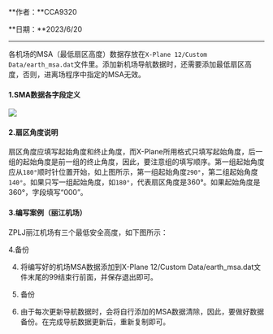 **作者：**CCA9320

**日期：**2023/6/20

---

各机场的MSA（最低扇区高度）数据存放在`X-Plane 12/Custom Data/earth_msa.dat`文件里。添加新机场导航数据时，还需要添加最低扇区高度，否则，进离场程序中指定的MSA无效。

#### 1.SMA数据各字段定义

![](https://picsi.sunbangyan.cn/2023/07/01/qgx3fd.png)

#### 2.扇区角度说明

扇区角度应填写起始角度和终止角度，而X-Plane所用格式只填写起始角度，后一组的起始角度是前一组的终止角度，因此，要注意组的填写顺序。第一组起始角度应从`180°`顺时针位置开始，如上图所示，第一组起始角度`290°`，第二组起始角度`140°`。如果只写一组起始角度，如`180°`，代表扇区角度是360°。如果起始角度是360°，字段填写“000”。

#### 3.编写案例（丽江机场）

ZPLJ丽江机场有三个最低安全高度，如下图所示：

4.备份

4. 将编写好的机场MSA数据添加到X-Plane 12/Custom Data/earth_msa.dat文件末尾的99结束行前面，并保存退出即可。
5. 备份

5. 由于每次更新导航数据时，会将自行添加的MSA数据清除，因此，要做好数据备份。在完成导航数据更新后，重新复制即可。

